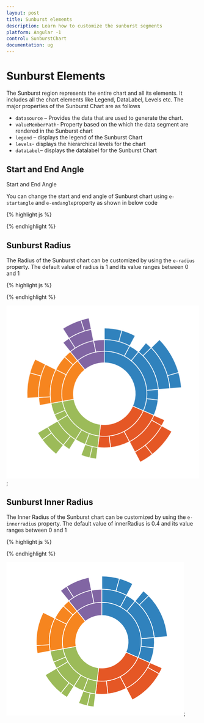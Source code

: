 ```yaml
---
layout: post
title: Sunburst elements 
description: Learn how to customize the sunburst segments 
platform: Angular -1 
control: SunburstChart
documentation: ug
---
```

 
# Sunburst Elements

The Sunburst region represents the entire chart and all its elements. It includes all the chart elements like Legend, DataLabel, Levels etc. The major properties of the Sunburst Chart are as follows

* `datasource` – Provides the data that are used to generate the chart.
* `valueMemberPath`- Property based on the which the data segment are rendered in the Sunburst chart 
* `legend` – displays the legend of the Sunburst Chart
* `levels`- displays the hierarchical levels for the chart 
* `dataLabel`– displays the datalabel for the Sunburst Chart

## Start and End Angle
Start and End Angle

You can change the start and end angle of Sunburst chart using `e-startangle` and `e-endangle`property as shown in below code

{% highlight js %}

<div id="container" ej-sunburstchart e-startangle="-90" e-endangle="90">					
</div>

{% endhighlight %}

## Sunburst Radius

 The Radius of the Sunburst chart can be customized by using the `e-radius` property. The default value of radius is 1 and its value ranges between 0 and 1 

{% highlight js %}

<div id="container" ej-sunburstchart e-radius="0.8">					
</div>

{% endhighlight %}

![](Regions_images/Regions_img1.png);

 ## Sunburst Inner  Radius
 
 The Inner Radius of the Sunburst chart can be customized by using the `e-innerradius` property. The default value of innerRadius is 0.4 and its value ranges between 0 and 1 

{% highlight js %}

<div id="container" ej-sunburstchart e-innerradius="0.5">					
</div>

{% endhighlight %}

![](Regions_images/Regions_img2.png);




